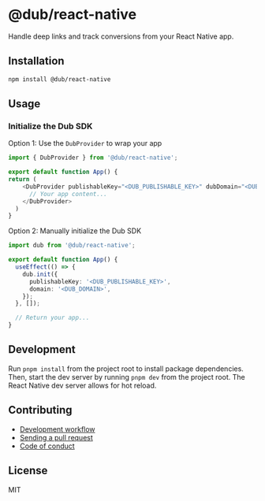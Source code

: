 # @dub/react-native

Handle deep links and track conversions from your React Native app.

## Installation

```sh
npm install @dub/react-native
```

## Usage

### Initialize the Dub SDK

Option 1: Use the `DubProvider` to wrap your app

```typescript
import { DubProvider } from '@dub/react-native';

export default function App() {
return (
    <DubProvider publishableKey="<DUB_PUBLISHABLE_KEY>" dubDomain="<DUB_DOMAIN>">
      // Your app content...
    </DubProvider>
  )
}
```

Option 2: Manually initialize the Dub SDK

```typescript
import dub from '@dub/react-native';

export default function App() {
  useEffect(() => {
    dub.init({
      publishableKey: '<DUB_PUBLISHABLE_KEY>',
      domain: '<DUB_DOMAIN>',
    });
  }, []);

  // Return your app...
}
```


## Development

Run `pnpm install` from the project root to install package dependencies. Then, start the dev server by running `pnpm dev` from the project root. The React Native dev server allows for hot reload.

## Contributing

- [Development workflow](CONTRIBUTING.md#development-workflow)
- [Sending a pull request](CONTRIBUTING.md#sending-a-pull-request)
- [Code of conduct](CODE_OF_CONDUCT.md)

## License

MIT
